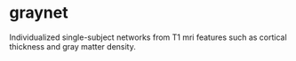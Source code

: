 # graynet
Individualized single-subject networks from T1 mri features such as cortical thickness and gray matter density. 
